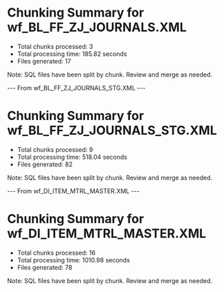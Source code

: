 # Chunking Summary for wf_BL_FF_ZJ_JOURNALS.XML
- Total chunks processed: 3
- Total processing time: 185.82 seconds
- Files generated: 17

Note: SQL files have been split by chunk. Review and merge as needed.


--- From wf_BL_FF_ZJ_JOURNALS_STG.XML ---
# Chunking Summary for wf_BL_FF_ZJ_JOURNALS_STG.XML
- Total chunks processed: 9
- Total processing time: 518.04 seconds
- Files generated: 82

Note: SQL files have been split by chunk. Review and merge as needed.


--- From wf_DI_ITEM_MTRL_MASTER.XML ---
# Chunking Summary for wf_DI_ITEM_MTRL_MASTER.XML
- Total chunks processed: 16
- Total processing time: 1010.98 seconds
- Files generated: 78

Note: SQL files have been split by chunk. Review and merge as needed.
